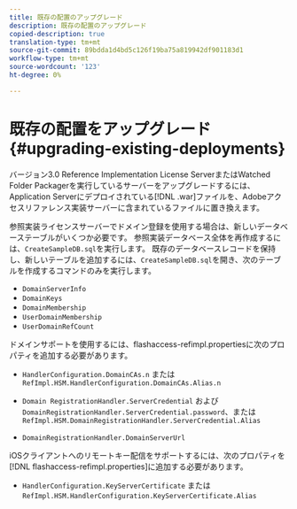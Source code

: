 ```yaml
---
title: 既存の配置のアップグレード
description: 既存の配置のアップグレード
copied-description: true
translation-type: tm+mt
source-git-commit: 89bdda1d4bd5c126f19ba75a819942df901183d1
workflow-type: tm+mt
source-wordcount: '123'
ht-degree: 0%

---
```



# 既存の配置をアップグレード{#upgrading-existing-deployments}

バージョン3.0 Reference Implementation License ServerまたはWatched Folder Packagerを実行しているサーバーをアップグレードするには、Application Serverにデプロイされている[!DNL .war]ファイルを、Adobeアクセスリファレンス実装サーバーに含まれているファイルに置き換えます。

参照実装ライセンスサーバーでドメイン登録を使用する場合は、新しいデータベーステーブルがいくつか必要です。 参照実装データベース全体を再作成するには、`CreateSampleDB.sql`を実行します。 既存のデータベースレコードを保持し、新しいテーブルを追加するには、`CreateSampleDB.sql`を開き、次のテーブルを作成するコマンドのみを実行します。

* `DomainServerInfo`
* `DomainKeys`
* `DomainMembership`
* `UserDomainMembership`
* `UserDomainRefCount`

ドメインサポートを使用するには、flashaccess-refimpl.propertiesに次のプロパティを追加する必要があります。

* `HandlerConfiguration.DomainCAs.n` または  `RefImpl.HSM.HandlerConfiguration.DomainCAs.Alias.n`

* `Domain RegistrationHandler.ServerCredential` および `DomainRegistrationHandler.ServerCredential.password`、または  `RefImpl.HSM.DomainRegistrationHandler.ServerCredential.Alias`

* `DomainRegistrationHandler.DomainServerUrl`

iOSクライアントへのリモートキー配信をサポートするには、次のプロパティを[!DNL flashaccess-refimpl.properties]に追加する必要があります。

* `HandlerConfiguration.KeyServerCertificate` または  `RefImpl.HSM.HandlerConfiguration.KeyServerCertificate.Alias`

